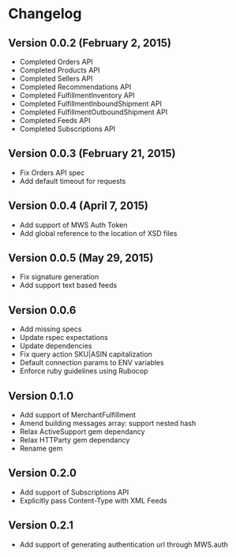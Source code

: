 Changelog
=========

Version 0.0.2 (February 2, 2015)
-----------------------------

* Completed Orders API
* Completed Products API
* Completed Sellers API
* Completed Recommendations API
* Completed FulfillmentInventory API
* Completed FulfillmentInboundShipment API
* Completed FulfillmentOutboundShipment API
* Completed Feeds API
* Completed Subscriptions API

Version 0.0.3 (February 21, 2015)
-----------------------------

* Fix Orders API spec
* Add default timeout for requests

Version 0.0.4 (April 7, 2015)
-----------------------------

* Add support of MWS Auth Token
* Add global reference to the location of XSD files

Version 0.0.5 (May 29, 2015)
-----------------------------

* Fix signature generation
* Add support text based feeds

Version 0.0.6
-----------------------------

* Add missing specs
* Update rspec expectations
* Update dependencies
* Fix query action SKU|ASIN capitalization
* Default connection params to ENV variables
* Enforce ruby guidelines using Rubocop

Version 0.1.0
-----------------------------

* Add support of MerchantFulfillment
* Amend building messages array: support nested hash
* Relax ActiveSupport gem dependancy
* Relax HTTParty gem dependancy
* Rename gem

Version 0.2.0
-----------------------------

* Add support of Subscriptions API
* Explicitly pass Content-Type with XML Feeds

Version 0.2.1
-----------------------------

* Add support of generating authentication url through MWS.auth
